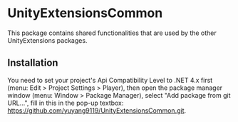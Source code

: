 # UnityExtensionsCommon
This package contains shared functionalities that are used by the other UnityExtensions packages.

## Installation
You need to set your project's Api Compatibility Level to .NET 4.x first (menu: Edit > Project Settings > Player), then open the package manager window (menu: Window > Package Manager), select "Add package from git URL...", fill in this in the pop-up textbox: https://github.com/yuyang9119/UnityExtensionsCommon.git.
